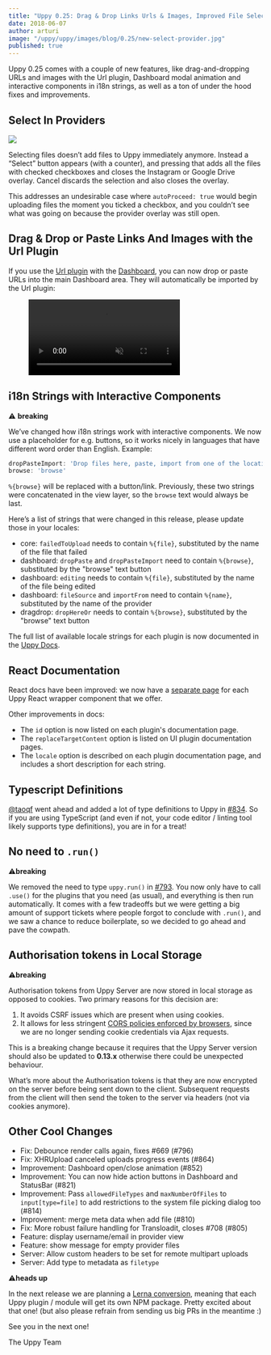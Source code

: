 ```yaml
---
title: "Uppy 0.25: Drag & Drop Links Urls & Images, Improved File Selecting in Providers, Interactive Components In i18n"
date: 2018-06-07
author: arturi
image: "/uppy/uppy/images/blog/0.25/new-select-provider.jpg"
published: true
---
```


Uppy 0.25 comes with a couple of new features, like drag-and-dropping URLs and images with the Url plugin, Dashboard modal animation and interactive components in i18n strings, as well as a ton of under the hood fixes and improvements.

<!--more-->

## Select In Providers

<img src="/uppy/images/blog/0.25/new-select-provider.jpg">

Selecting files doesn’t add files to Uppy immediately anymore. Instead a “Select” button appears (with a counter), and pressing that adds all the files with checked checkboxes and closes the Instagram or Google Drive overlay. Cancel discards the selection and also closes the overlay.

This addresses an undesirable case where `autoProceed: true` would begin uploading files the moment you ticked a checkbox, and you couldn’t see what was going on because the provider overlay was still open.

## Drag & Drop or Paste Links And Images with the Url Plugin

If you use the [Url plugin](/docs/url/) with the [Dashboard](/docs/dashboard), you can now drop or paste URLs into the main Dashboard area. They will automatically be imported by the Url plugin:

<figure class="wide"><video alt="Demo video showing Uppy with Url plugin that accepts drag and dropped urls" autoplay loop muted playsinline><source src="/uppy/images/blog/0.25/link-drop-demo.mp4" type="video/mp4">Your browser does not support the video tag, you can <a href="/uppy/images/blog/0.25/link-drop-demo.mp4">download the video</a> to watch it.</video></figure>

## i18n Strings with Interactive Components

⚠️ **breaking**

We’ve changed how i18n strings work with interactive components. We now use a placeholder for e.g. buttons, so it works nicely in languages that have different word order than English. Example:

```js
dropPasteImport: 'Drop files here, paste, import from one of the locations above or %{browse}'
browse: 'browse'
```

`%{browse}` will be replaced with a button/link. Previously, these two strings were concatenated in the view layer, so the `browse` text would always be last.

Here’s a list of strings that were changed in this release, please update those in your locales:

- core: `failedToUpload` needs to contain `%{file}`, substituted by the name of the file that failed
- dashboard: `dropPaste` and `dropPasteImport` need to contain `%{browse}`, substituted by the "browse" text button
- dashboard: `editing` needs to contain `%{file}`, substituted by the name of the file being edited
- dashboard: `fileSource` and `importFrom` need to contain `%{name}`, substituted by the name of the provider
- dragdrop: `dropHereOr` needs to contain `%{browse}`, substituted by the "browse" text button

The full list of available locale strings for each plugin is now documented in the [Uppy Docs](/docs/).

## React Documentation

React docs have been improved: we now have a [separate page](/docs/react/) for each Uppy React wrapper component that we offer.

Other improvements in docs:

- The `id` option is now listed on each plugin's documentation page.
- The `replaceTargetContent` option is listed on UI plugin documentation pages.
- The `locale` option is described on each plugin documentation page, and includes a short description for each string.

## Typescript Definitions

[@taoqf](https://github.com/taoqf) went ahead and added a lot of type definitions to Uppy in [#834](https://github.com/transloadit/uppy/pull/834). So if you are using TypeScript (and even if not, your code editor / linting tool likely supports type definitions), you are in for a treat!

## No need to `.run()`

⚠️**breaking**

We removed the need to type `uppy.run()` in [#793](https://github.com/transloadit/uppy/pull/793). You now only have to call `.use()` for the plugins that you need (as usual), and everything is then run automatically. It comes with a few tradeoffs but we were getting a big amount of support tickets where people forgot to conclude with `.run()`, and we saw a chance to reduce boilerplate, so we decided to go ahead and pave the cowpath.

## Authorisation tokens in Local Storage

⚠️**breaking**

Authorisation tokens from Uppy Server are now stored in local storage as opposed to cookies. Two primary reasons for this decision are:

1. It avoids CSRF issues which are present when using cookies.
2. It allows for less stringent [CORS policies enforced by browsers](https://github.com/transloadit/uppy/issues/803#issuecomment-386257515), since we are no longer sending cookie credentials via Ajax requests.

This is a breaking change because it requires that the Uppy Server version should also be updated to **0.13.x** otherwise there could be unexpected behaviour.

What’s more about the Authorisation tokens is that they are now encrypted on the server before being sent down to the client. Subsequent requests from the client will then send the token to the server via headers (not via cookies anymore).

## Other Cool Changes

- Fix: Debounce render calls again, fixes #669 (#796)
- Fix: XHRUpload canceled uploads progress events (#864)
- Improvement: Dashboard open/close animation (#852)
- Improvement: You can now hide action buttons in Dashboard and StatusBar (#821)
- Improvement: Pass `allowedFileTypes` and `maxNumberOfFiles` to `input[type=file]` to add restrictions to the system file picking dialog too (#814)
- Improvement: merge meta data when add file (#810)
- Fix: More robust failure handling for Transloadit, closes #708 (#805)
- Feature: display username/email in provider view
- Feature: show message for empty provider files
- Server: Allow custom headers to be set for remote multipart uploads
- Server: Add type to metadata as `filetype`

⚠️**heads up**

In the next release we are planning a [Lerna conversion](https://github.com/transloadit/uppy/pull/906), meaning that each Uppy plugin / module will get its own NPM package. Pretty excited about that one! (but also please refrain from sending us big PRs in the meantime :)

See you in the next one!

The Uppy Team
